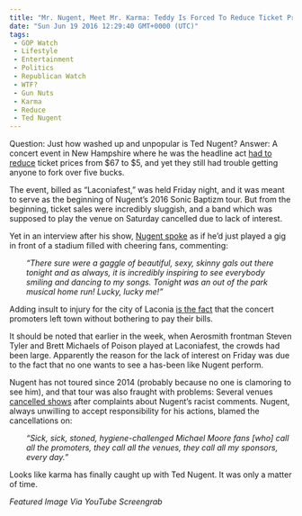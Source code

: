 ```yaml
---
title: "Mr. Nugent, Meet Mr. Karma: Teddy Is Forced To Reduce Ticket Prices From $67 To $5!"
date: "Sun Jun 19 2016 12:29:40 GMT+0000 (UTC)"
tags: 
 - GOP Watch
 - Lifestyle
 - Entertainment
 - Politics
 - Republican Watch
 - WTF?
 - Gun Nuts
 - Karma
 - Reduce
 - Ted Nugent
---
```

<p><!-- Quick Adsense WordPress Plugin: http://quicksense.net/ --></p><p>Question: Just how washed up and unpopular is Ted Nugent? Answer: A concert event in New Hampshire where he was the headline act <a href="http://www.laconiadailysun.com/newsx/local-news/95694-laconia-ends-not-with-a-bang-but-a-whimper" onclick="__gaTracker(&apos;send&apos;, &apos;event&apos;, &apos;outbound-article&apos;, &apos;http://www.laconiadailysun.com/newsx/local-news/95694-laconia-ends-not-with-a-bang-but-a-whimper&apos;, &apos;had to reduce&apos;);" target="_blank">had to reduce</a> ticket prices from $67 to $5, and yet they still had trouble getting anyone to fork over five bucks.</p><p>The event, billed as &#x201C;Laconiafest,&#x201D; was held Friday night, and it was meant to serve as the beginning of Nugent&#x2019;s 2016&#xA0;Sonic Baptizm tour. But from the beginning, ticket sales were incredibly sluggish, and a band which was supposed to play the venue on Saturday cancelled due to lack of interest.</p><p>Yet in an interview after his show, <a href="http://www.laconiadailysun.com/newsx/local-news/95694-laconia-ends-not-with-a-bang-but-a-whimper" onclick="__gaTracker(&apos;send&apos;, &apos;event&apos;, &apos;outbound-article&apos;, &apos;http://www.laconiadailysun.com/newsx/local-news/95694-laconia-ends-not-with-a-bang-but-a-whimper&apos;, &apos;Nugent spoke&apos;);" target="_blank">Nugent spoke</a> as if he&#x2019;d just played a gig in front of a stadium filled with cheering fans, commenting:</p><p style="padding-left: 30px;"><em>&#x201C;There sure were a gaggle of beautiful, sexy, skinny gals out there tonight and as always, it is incredibly inspiring to see everybody smiling and dancing to my songs. Tonight was an out of the park musical home run! Lucky, lucky me!&#x201D;</em></p><p>Adding insult to injury for the city of Laconia <a href="http://www.laconiadailysun.com/newsx/local-news/95694-laconia-ends-not-with-a-bang-but-a-whimper" onclick="__gaTracker(&apos;send&apos;, &apos;event&apos;, &apos;outbound-article&apos;, &apos;http://www.laconiadailysun.com/newsx/local-news/95694-laconia-ends-not-with-a-bang-but-a-whimper&apos;, &apos;is the fact&apos;);" target="_blank">is the fact</a> that the concert promoters left town without bothering to pay their bills.</p><p>It should be noted that earlier in the week, when Aerosmith frontman Steven Tyler and Brett Michaels of Poison played at Laconiafest, the crowds had been large. Apparently the reason for the lack of interest on Friday was due to the fact that no one wants to see a has-been like Nugent perform.</p><p>Nugent has not toured since 2014 (probably because no one is clamoring to see him), and that tour was also fraught with problems: Several&#xA0;venues <a href="http://www.laconiadailysun.com/newsx/local-news/95694-laconia-ends-not-with-a-bang-but-a-whimper" onclick="__gaTracker(&apos;send&apos;, &apos;event&apos;, &apos;outbound-article&apos;, &apos;http://www.laconiadailysun.com/newsx/local-news/95694-laconia-ends-not-with-a-bang-but-a-whimper&apos;, &apos;cancelled shows&apos;);" target="_blank">cancelled shows</a> after&#xA0;complaints about Nugent&#x2019;s&#xA0;racist comments. Nugent, always unwilling to accept responsibility for his actions, blamed the cancellations on:</p><p style="padding-left: 30px;"><em>&#x201C;Sick, sick, stoned, hygiene-challenged Michael Moore fans [who] call all the promoters, they call all the venues, they call all my sponsors, every day.&#x201D;</em></p><p><!-- Quick Adsense WordPress Plugin: http://quicksense.net/ --></p><p>Looks like karma has finally caught up with Ted Nugent. It was only a matter of time.</p><p><em>Featured Image Via YouTube Screengrab</em></p><div style="font-size:0px;height:0px;line-height:0px;margin:0;padding:0;clear:both"></div>